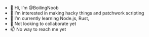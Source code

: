 - 👋 Hi, I’m @BoilingNoob
- 👀 I’m interested in making hacky things and patchwork scripting
- 🌱 I’m currently learning Node.js, Rust, 
- 💞️ Not looking to collaborate yet
- 📫 No way to reach me yet

<!---
BoilingNoob/BoilingNoob is a ✨ special ✨ repository because its `README.md` (this file) appears on your GitHub profile.
You can click the Preview link to take a look at your changes.
--->
